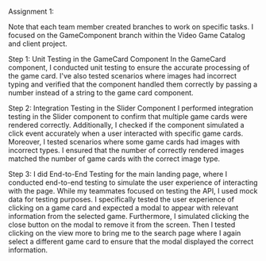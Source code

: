 Assignment 1:

Note that each team member created branches to work on specific tasks. I focused on the GameComponent branch within the Video Game Catalog and client project.

Step 1: Unit Testing in the GameCard Component In the GameCard component, I conducted unit testing to ensure the accurate processing of the game card. I've also tested scenarios where images had incorrect typing and verified that the component handled them correctly by passing a number instead of a string to the game card component.

Step 2: Integration Testing in the Slider Component I performed integration testing in the Slider component to confirm that multiple game cards were rendered correctly. Additionally, I checked if the component simulated a click event accurately when a user interacted with specific game cards. Moreover, I tested scenarios where some game cards had images with incorrect types. I ensured that the number of correctly rendered images matched the number of game cards with the correct image type.

Step 3: I did End-to-End Testing for the main landing page, where I conducted end-to-end testing to simulate the user experience of interacting with the page. While my teammates focused on testing the API, I used mock data for testing purposes. I specifically tested the user experience of clicking on a game card and expected a modal to appear with relevant information from the selected game. Furthermore, I simulated clicking the close button on the modal to remove it from the screen. Then I tested clicking on the view more to bring me to the search page where I again select a different game card to ensure that the modal displayed the correct information.
